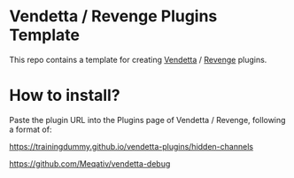 # Vendetta / Revenge Plugins Template
This repo contains a template for creating [Vendetta](https://github.com/vendetta-mod/Vendetta) / [Revenge](https://github.com/revenge-mod/revenge-bundle) plugins.

# How to install?
Paste the plugin URL into the Plugins page of Vendetta / Revenge, following a format of:

https://trainingdummy.github.io/vendetta-plugins/hidden-channels

https://github.com/Meqativ/vendetta-debug